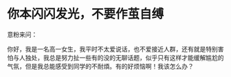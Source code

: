 # 你本闪闪发光，不要作茧自缚

意粉来问： 

你好，我是一名高一女生，我平时不太爱说话，也不爱接近人群，还有就是特别害怕与人独处，我总是努力扯一些有的没的无聊话题，似乎只有这样才能缓解尴尬的气氛，但是我总能感受到同学的不耐煩。有的好烦恼啊！我该怎么办？